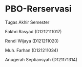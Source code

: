 # PBO-Rerservasi
Tugas Akhir Semester

Fakhri Rasyad (D1212111017)

Rendi Wijaya (D121211020)

Muh. Farhan (D121211034)

Anugerah Septiansyah (D121171314)

